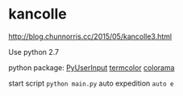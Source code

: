 # kancolle

http://blog.chunnorris.cc/2015/05/kancolle3.html

Use python 2.7

python package:
[PyUserInput](https://github.com/SavinaRoja/PyUserInput)
[termcolor](https://pypi.python.org/pypi/termcolor)
[colorama](https://pypi.python.org/pypi/colorama)

start script ``python main.py``
auto expedition ``auto e``

